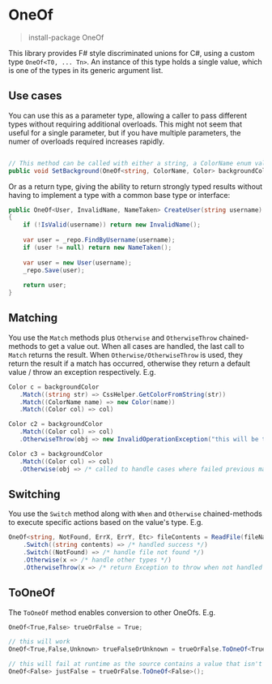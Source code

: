 # OneOf

> install-package OneOf


This library provides F# style discriminated unions for C#, using a custom type `OneOf<T0, ... Tn>`. An instance of this type holds a single value, which is one of the types in its generic argument list.

Use cases
---------

You can use this as a parameter type, allowing a caller to pass different types without requiring additional overloads. This might not seem that useful for a single parameter, but if you have multiple parameters, the numer of overloads required increases rapidly.

```C#

// This method can be called with either a string, a ColorName enum value or a Color instance.
public void SetBackground(OneOf<string, ColorName, Color> backgroundColor) { ... }

```
Or as a return type, giving the ability to return strongly typed results without having to implement a type with a common base type or interface:

```C#
public OneOf<User, InvalidName, NameTaken> CreateUser(string username)
{
    if (!IsValid(username)) return new InvalidName();
    
    var user = _repo.FindByUsername(username);
    if (user != null) return new NameTaken();
    
    var user = new User(username);
    _repo.Save(user);
    
    return user;
}

```

Matching
--------

You use the `Match` methods plus `Otherwise` and `OtherwiseThrow` chained-methods to get a value out.
When all cases are handled, the last call to `Match` returns the result.  When `Otherwise/OtherwiseThrow` is used, they return the result if a match has occurred, otherwise they return a default value / throw an exception respectively.
E.g.

```C#
Color c = backgroundColor
   .Match((string str) => CssHelper.GetColorFromString(str))
   .Match((ColorName name) => new Color(name))
   .Match((Color col) => col)

Color c2 = backgroundColor
   .Match((Color col) => col)
   .OtherwiseThrow(obj => new InvalidOperationException("this will be thrown when not Color"))

Color c3 = backgroundColor
   .Match((Color col) => col)
   .Otherwise(obj => /* called to handle cases where failed previous matches, eg return default value */)
```

Switching
---------

You use the `Switch` method along with `When` and `Otherwise` chained-methods to execute specific actions based on the value's type. E.g.

```C#
OneOf<string, NotFound, ErrX, ErrY, Etc> fileContents = ReadFile(fileName)
    .Switch((string contents) => /* handled success */)
    .Switch((NotFound) => /* handle file not found */)
    .Otherwise(x => /* handle other types */)
    .OtherwiseThrow(x => /* return Exception to throw when not handled above */);
```

ToOneOf
--------

The `ToOneOf` method enables conversion to other OneOfs. E.g.

```C#
OneOf<True,False> trueOrFalse = True;

// this will work
OneOf<True,False,Unknown> trueFalseOrUnknown = trueOrFalse.ToOneOf<True,False,Unknown>();

// this will fail at runtime as the source contains a value that isn't supported by the new OneOf
OneOf<False> justFalse = trueOrFalse.ToOneOf<False>();
```
